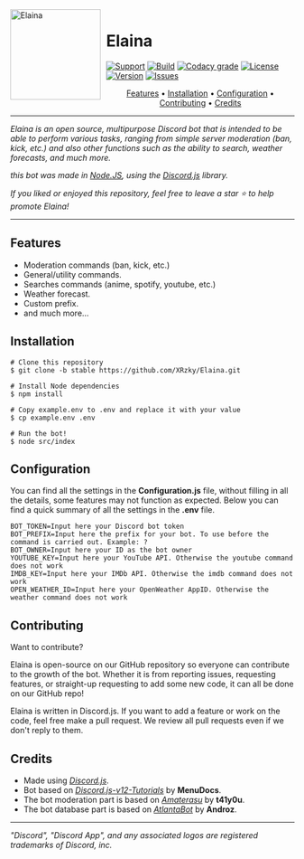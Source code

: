 <img width="160" height="160" align="left" style="float: left; margin: 0 10px 10px 0;" alt="Elaina" src="https://i.imgur.com/gzyjFvY.png">

# Elaina

[![Support](https://img.shields.io/discord/708659047057981451?color=7289da&label=discord&logo=discord&logoColor=white&style=for-the-badge)](https://discord.gg/nW6x9EN)
[![Build](https://img.shields.io/travis/XRzky/Elaina/stable?style=for-the-badge)](https://travis-ci.com/XRzky/Elaina)
[![Codacy grade](https://img.shields.io/codacy/grade/f7c237153ea545059c7d0521e59def69/stable?logo=codacy&style=for-the-badge)](https://app.codacy.com/gh/XRzky/Elaina/dashboard)
[![License](https://img.shields.io/github/license/XRzky/Elaina?style=for-the-badge)](https://github.com/XRzky/Elaina/blob/stable/LICENSE)
[![Version](https://img.shields.io/github/package-json/v/XRzky/Elaina/stable?label=version&style=for-the-badge)](https://github.com/XRzky/Elaina/blob/stable/package.json)
[![Issues](https://img.shields.io/github/issues/XRzky/Elaina.svg?color=37f149&style=for-the-badge)](https://github.com/XRzky/Elaina/issues)

<p align="center">
  <a href="#features">Features</a>
  •
  <a href="#installation">Installation</a>
  •
  <a href="#configuration">Configuration</a>
  •
  <a href="#contributing">Contributing</a>
  •
  <a href="#credits">Credits</a>
</p>

---

<i>Elaina is an open source, multipurpose Discord bot that is intended to be able to perform various tasks, ranging from simple server moderation (ban, kick, etc.)
and also other functions such as the ability to search, weather forecasts, and much more.

this bot was made in
[Node.JS](https://nodejs.org),
using the [Discord.js](https://discord.js.org/#/) library.

If you liked or enjoyed this repository, feel free to leave a star ⭐ to help promote Elaina!
</i>

---

## Features
* Moderation commands (ban, kick, etc.)
* General/utility commands.
* Searches commands (anime, spotify, youtube, etc.)
* Weather forecast.
* Custom prefix.
* and much more...

## Installation
```dosini
# Clone this repository
$ git clone -b stable https://github.com/XRzky/Elaina.git

# Install Node dependencies
$ npm install

# Copy example.env to .env and replace it with your value
$ cp example.env .env

# Run the bot!
$ node src/index
```

## Configuration
You can find all the settings in the **Configuration.js** file, without filling in all the details,
some features may not function as expected. Below you can find a quick summary of all the settings in the **.env** file.

```dosini
BOT_TOKEN=Input here your Discord bot token
BOT_PREFIX=Input here the prefix for your bot. To use before the command is carried out. Example: ?
BOT_OWNER=Input here your ID as the bot owner
YOUTUBE_KEY=Input here your YouTube API. Otherwise the youtube command does not work
IMDB_KEY=Input here your IMDb API. Otherwise the imdb command does not work
OPEN_WEATHER_ID=Input here your OpenWeather AppID. Otherwise the weather command does not work
```

## Contributing
Want to contribute?

Elaina is open-source on our GitHub repository so everyone can contribute to the growth of the bot.
Whether it is from reporting issues, requesting features, or straight-up requesting to add some new code, it can all be done on our GitHub repo!

Elaina is written in Discord.js. If you want to add a feature or work on the code, feel free make a pull request. 
We review all pull requests even if we don't reply to them.

## Credits
* Made using <i>[Discord.js](https://github.com/discordjs/discord.js)</i>.
* Bot based on <i>[Discord.js-v12-Tutorials](https://github.com/MenuDocs/Discord.js-v12-Tutorials)</i> by **MenuDocs**.
* The bot moderation part is based on <i>[Amaterasu](https://github.com/t41y0u/Amaterasu)</i> by **t41y0u**.
* The bot database part is based on <i>[AtlantaBot](https://github.com/Androz2091/AtlantaBot)</i> by **Androz**.

---
<i>"Discord", "Discord App", and any associated logos are registered trademarks of Discord, inc.</i>